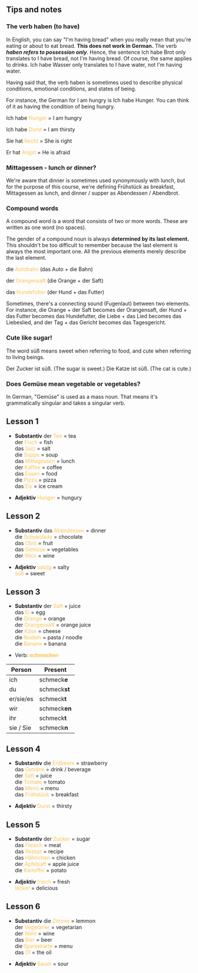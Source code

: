 ## Tips and notes
### The verb haben (to have)

In English, you can say "I'm having bread" when you really mean that you're eating or about to eat bread. **This does not work in German.** The verb **_haben refers to possession only_**. Hence, the sentence Ich habe Brot only translates to I have bread, not I'm having bread. Of course, the same applies to drinks. Ich habe Wasser only translates to I have water, not I'm having water.

Having said that, the verb haben is sometimes used to describe physical conditions, emotional conditions, and states of being.

For instance, the German for I am hungry is Ich habe Hunger. You can think of it as having the condition of being hungry.

Ich habe <font color=#ffc04c> Hunger </font>  = I am hungry

Ich habe <font color=#ffc04c> Durst </font> = I am thirsty

Sie hat <font color=#ffc04c> Recht </font> = She is right

Er hat <font color=#ffc04c> Angst </font> = He is afraid

### Mittagessen - lunch or dinner?

We're aware that dinner is sometimes used synonymously with lunch, but for the purpose of this course, we're defining Frühstück as breakfast, Mittagessen as lunch, and dinner / supper as Abendessen / Abendbrot.

### Compound words

A compound word is a word that consists of two or more words. These are written as one word (no spaces).

The gender of a compound noun is always **determined by its last element.** This shouldn't be too difficult to remember because the last element is always the most important one. All the previous elements merely describe the last element.

die <font color=#ffc04c> Autobahn </font> (das Auto + die Bahn)

der <font color=#ffc04c> Orangensaft </font> (die Orange + der Saft)

das <font color=#ffc04c> Hundefutter </font> (der Hund + das Futter)

Sometimes, there's a connecting sound (Fugenlaut) between two elements. For instance, die Orange + der Saft becomes der Orangensaft, der Hund + das Futter becomes das Hundefutter, die Liebe + das Lied becomes das Liebeslied, and der Tag + das Gericht becomes das Tagesgericht.

### Cute like sugar!

The word süß means sweet when referring to food, and cute when referring to living beings.

Der Zucker ist süß. (The sugar is sweet.)
Die Katze ist süß. (The cat is cute.)

### Does Gemüse mean vegetable or vegetables?

In German, "Gemüse" is used as a mass noun. That means it's grammatically singular and takes a singular verb.

## Lesson 1
- **Substantiv**
der <font color=#ffc04c> Tee </font> = tea  
der <font color=#ffc04c> Fisch </font> = fish  
das <font color=#ffc04c> Salz </font> = salt  
die <font color=#ffc04c> Suppe </font> = soup  
das <font color=#ffc04c> Mittagessen </font> = lunch  
der <font color=#ffc04c> Kaffee </font> = coffee  
das <font color=#ffc04c> Essen </font> = food  
die <font color=#ffc04c> Pizza </font> = pizza  
das <font color=#ffc04c> Eis </font> = ice cream  

- **Adjektiv**
<font color=#ffc04c> Hunger </font> = hungury


## Lesson 2
- **Substantiv**
das <font color=#ffc04c> Abendessen </font> = dinner  
die <font color=#ffc04c> Schokolade </font> = chocolate  
das <font color=#ffc04c> Obst </font> = fruit  
das <font color=#ffc04c> Gemüse </font> = vegetables  
der <font color=#ffc04c> Wein </font> = wine  

- **Adjektiv**
<font color=#ffc04c> salzig </font> = salty  
<font color=#ffc04c> süß </font> = sweet  


## Lesson 3
- **Substantiv**
der <font color=#ffc04c> Saft </font> = juice  
das <font color=#ffc04c> Ei </font> = egg  
die <font color=#ffc04c> Orange </font> = orange  
der <font color=#ffc04c> Orangensaft </font> = orange juice  
der <font color=#ffc04c> Käse </font> = cheese  
die <font color=#ffc04c> Nudeln </font> = pasta / noodle  
die <font color=#ffc04c> Banane </font> = banana  


- Verb: <font color=#ffc04c> **schmecken** </font>

| Person | Present |
| --------- | ----------- |
| ich | schmeck**e** |
| du | schmeck**st** |
| er/sie/es | schmeck**t** |
| wir | schmeck**en** |
| ihr | schmeck**t** |
| sie / Sie | schmeck**n** |

## Lesson 4
- **Substantiv**
die <font color=#ffc04c> Erdbeere </font> = strawberry  
das <font color=#ffc04c> Getränk </font> = drink / beverage  
der <font color=#ffc04c> Saft </font> = juice  
die <font color=#ffc04c> Tomate </font> = tomato  
das <font color=#ffc04c> Menü </font> = menu  
das <font color=#ffc04c> Frühstück </font> = breakfast  

- **Adjektiv**
<font color=#ffc04c> Durst </font> = thirsty



## Lesson 5
- **Substantiv**
der <font color=#ffc04c> Zucker </font> = sugar  
das <font color=#ffc04c> Fleisch </font> = meat  
das <font color=#ffc04c> Rezept </font> = recipe  
das <font color=#ffc04c> Hähnchen </font> = chicken  
der <font color=#ffc04c> Apfelsaft </font> = apple juice  
die <font color=#ffc04c> Kartoffel </font> = potato  

- **Adjektiv**
<font color=#ffc04c> frisch </font> = fresh  
<font color=#ffc04c> lecker </font> = delicious  

## Lesson 6
- **Substantiv**
die <font color=#ffc04c> Zitrone </font> = lemmon  
der <font color=#ffc04c> Vegetarier </font> = vegetarian  
der <font color=#ffc04c> Wein </font> = wine  
das <font color=#ffc04c> Bier </font> = beer  
die <font color=#ffc04c> Speisekarte </font> = menu  
das <font color=#ffc04c> Öl </font> = the oil  

- **Adjektiv**
<font color=#ffc04c> Sauer </font> = sour  


